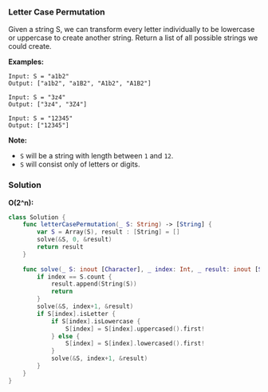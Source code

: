 
### Letter Case Permutation

Given a string S, we can transform every letter individually to be lowercase or uppercase to create another string.  Return a list of all possible strings we could create.

__Examples:__
```
Input: S = "a1b2"
Output: ["a1b2", "a1B2", "A1b2", "A1B2"]

Input: S = "3z4"
Output: ["3z4", "3Z4"]

Input: S = "12345"
Output: ["12345"]
```
__Note:__
* `S` will be a string with length between `1` and `12`.
* `S` will consist only of letters or digits.

### Solution
__O(2^n):__
```Swift
class Solution {
    func letterCasePermutation(_ S: String) -> [String] {
        var S = Array(S), result : [String] = []
        solve(&S, 0, &result)
        return result
    }
    
    func solve(_ S: inout [Character], _ index: Int, _ result: inout [String]) {
        if index == S.count {
            result.append(String(S))
            return
        }
        solve(&S, index+1, &result)
        if S[index].isLetter {
            if S[index].isLowercase {
                S[index] = S[index].uppercased().first!
            } else {
                S[index] = S[index].lowercased().first!
            }
            solve(&S, index+1, &result)
        }
    }
}
```